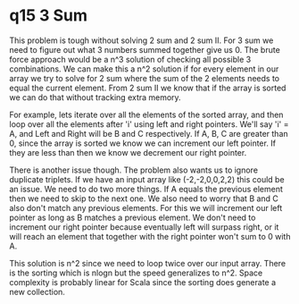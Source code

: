 # q15 3 Sum
This problem is tough without solving 2 sum and 2 sum II. For 3 sum we need to figure
out what 3 numbers summed together give us 0. The brute force approach would be a
n^3 solution of checking all possible 3 combinations. We can make this a n^2 solution
if for every element in our array we try to solve for 2 sum where the sum of the 2 
elements needs to equal the current element. From 2 sum II we know that if the array
is sorted we can do that without tracking extra memory.

For example, lets iterate over all the elements of the sorted array, and then loop
over all the elements after 'i' using left and right pointers. We'll say 'i' = A,
and Left and Right will be B and C respectively. If A, B, C are greater than 0, since the 
array is sorted we know we can increment our left pointer. If they are less than then
we know we decrement our right pointer.

There is another issue though. The problem also wants us to ignore duplicate triplets.
If we have an input array like (-2,-2,0,0,2,2) this could be an issue. We need to
do two more things. If A equals the previous element then we need to skip to the next
one. We also need to worry that B and C also don't match any previous elements. For
this we will increment our left pointer as long as B matches a previous element. We 
don't need to increment our right pointer because eventually left will surpass right, 
or it will reach an element that together with the right pointer won't sum to 0 with
A.

This solution is n^2 since we need to loop twice over our input array. There is the
sorting which is nlogn but the speed generalizes to n^2. Space complexity is probably 
linear for Scala since the sorting does generate a new collection. 
